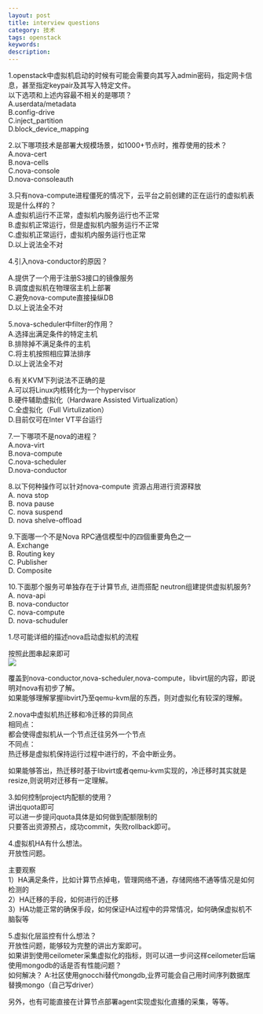 ```yaml
---
layout: post
title: interview questions
category: 技术
tags: openstack
keywords: 
description: 
---
```



1.openstack中虚拟机启动的时候有可能会需要向其写入admin密码，指定网卡信息，甚至指定keypair及其写入特定文件。  
以下选项和上述内容最不相关的是哪项？  
A.userdata/metadata  
B.config-drive  
C.inject_partition  
D.block_device_mapping  

2.以下哪项技术是部署大规模场景，如1000+节点时，推荐使用的技术？  
A.nova-cert  
B.nova-cells  
C.nova-console  
D.nova-consoleauth  

3.只有nova-compute进程僵死的情况下，云平台之前创建的正在运行的虚拟机表现是什么样的？  
A.虚拟机运行不正常，虚拟机内服务运行也不正常  
B.虚拟机正常运行，但是虚拟机内服务运行不正常  
C.虚拟机正常运行，虚拟机内服务运行也正常  
D.以上说法全不对  

4.引入nova-conductor的原因？  

A.提供了一个用于注册S3接口的镜像服务  
B.调度虚拟机在物理宿主机上部署  
C.避免nova-compute直接操纵DB  
D.以上说法全不对  

5.nova-scheduler中filter的作用？  
A.选择出满足条件的特定主机  
B.排除掉不满足条件的主机  
C.将主机按照相应算法排序  
D.以上说法全不对  

6.有关KVM下列说法不正确的是  
A.可以将Linux内核转化为一个hypervisor  
B.硬件辅助虚拟化（Hardware Assisted Virtualization）  
C.全虚拟化（Full Virtulization）  
D.目前仅可在Inter VT平台运行  

7.一下哪项不是nova的进程？  
A.nova-virt  
B.nova-compute  
C.nova-scheduler  
D.nova-conductor  

8.以下何种操作可以针对nova-compute 资源占用进行资源释放  
A. nova stop <server>  
B. nova pause <server>  
C. nova suspend <server>  
D. nova shelve-offload <server>  

9.下面哪一个不是Nova RPC通信模型中的四個重要角色之一  
A. Exchange  
B. Routing key  
C. Publisher  
D. Composite  

10.下面那个服务可单独存在于计算节点, 进而搭配 neutron组建提供虚拟机服务?  
A. nova-api  
B. nova-conductor  
C. nova-compute  
D. nova-schuduler  

1.尽可能详细的描述nova启动虚拟机的流程  

按照此图串起来即可  
![](http://i.imgur.com/sisSSLy.png)


覆盖到nova-conductor,nova-scheduler,nova-compute，libvirt层的内容，即说明对nova有初步了解。  
如果能够理解掌握libvirt乃至qemu-kvm层的东西，则对虚拟化有较深的理解。  

	
2.nova中虚拟机热迁移和冷迁移的异同点  
相同点：  
都会使得虚拟机从一个节点迁往另外一个节点  
不同点：  
热迁移是虚拟机保持运行过程中进行的，不会中断业务。  

如果能够答出，热迁移时基于libvirt或者qemu-kvm实现的，冷迁移时其实就是resize,则说明对迁移有一定理解。  


3.如何控制project内配额的使用？  
讲出quota即可  
可以进一步提问quota具体是如何做到配额限制的  
只要答出资源预占，成功commit，失败rollback即可。  

4.虚拟机HA有什么想法。  
开放性问题。  

主要观察  
1）HA满足条件，比如计算节点掉电，管理网络不通，存储网络不通等情况是如何检测的  
2）HA迁移的手段，如何进行的迁移  
3）HA功能正常的确保手段，如何保证HA过程中的异常情况，如何确保虚拟机不脑裂等  

5.虚拟化层监控有什么想法？  
开放性问题，能够较为完整的讲出方案即可。  
如果讲到使用ceilometer采集虚拟化的指标，则可以进一步问这样ceilometer后端使用mongodb的话是否有性能问题？  
如何解决？  A:社区使用gnocchi替代mongdb,业界可能会自己用时间序列数据库替换mongo（自己写driver）  

另外，也有可能直接在计算节点部署agent实现虚拟化直播的采集，等等。  
